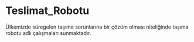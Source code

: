 # Teslimat_Robotu
Ülkemizde süregelen taşıma sorunlarına bir çözüm  olması niteliğinde taşıma robotu adlı çalışmaları sunmaktadır.  
